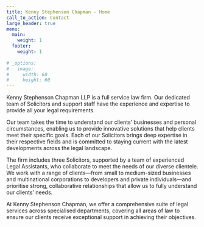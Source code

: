 ```yaml
---
title: Kenny Stephenson Chapman - Home
call_to_action: Contact
large_header: true
menu:
  main:
    weight: 1
  footer:
    weight: 1
    
# _options:
#   image:
#     width: 60
#     height: 60
---
```

Kenny Stephenson Chapman LLP is a full service law firm. Our dedicated team of Solicitors and support staff have the experience and expertise to provide all your legal requirements.


Our team takes the time to understand our clients’ businesses and personal circumstances, enabling us to provide innovative solutions that help clients meet their specific goals. Each of our Solicitors brings deep expertise in their respective fields and is committed to staying current with the latest developments across the legal landscape.


The firm includes three Solicitors, supported by a team of experienced Legal Assistants, who collaborate to meet the needs of our diverse clientele. We work with a range of clients—from small to medium-sized businesses and multinational corporations to developers and private individuals—and prioritise strong, collaborative relationships that allow us to fully understand our clients’ needs.


At Kenny Stephenson Chapman, we offer a comprehensive suite of legal services across specialised departments, covering all areas of law to ensure our clients receive exceptional support in achieving their objectives.
